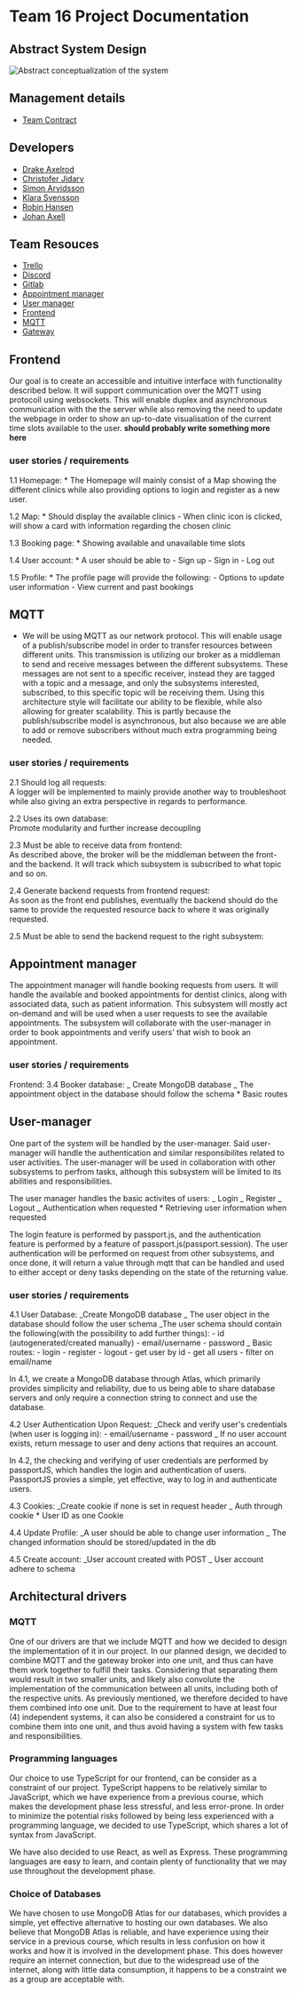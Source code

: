 # Team 16 Project Documentation

## **Abstract** System Design

![Abstract conceptualization of the system](./diagrams/abstract-design.png)

## Management details
- [Team Contract](./subdocs/TeamContract.md)
## Developers <a name="developers"></a>

- [Drake Axelrod](https://git.chalmers.se/axelrod)
- [Christofer Jidarv](https://git.chalmers.se/Jidarv)
- [Simon Arvidsson](https://git.chalmers.se/simonar)
- [Klara Svensson](https://git.chalmers.se/klarasve)
- [Robin Hansen](https://git.chalmers.se/robinhan)
- [Johan Axell](https://git.chalmers.se/johanaxe)

## Team Resouces <a name="team resources"></a>

- [Trello](https://trello.com/b/Supm1hiE/dit355-group-16)
- [Discord](https://discord.gg/Xd6E9Nr2qP)
- [Gitlab]()
- [Appointment manager](https://git.chalmers.se/courses/dit355/test-teams-formation/team-16/team-16-project-booker)
- [User manager](https://git.chalmers.se/courses/dit355/test-teams-formation/team-16/team-16-project-authentication)
- [Frontend](https://git.chalmers.se/courses/dit355/test-teams-formation/team-16/frontend)
- [MQTT](https://git.chalmers.se/courses/dit355/test-teams-formation/team-16/team-16-project)
- [Gateway](https://git.chalmers.se/courses/dit355/test-teams-formation/team-16/team-16-gateway)

## Frontend

Our goal is to create an accessible and intuitive interface with functionality described below. It will support communication over the MQTT using protocoll using websockets. This will enable duplex and asynchronous communication with the the server while also removing the need to update the webpage in order to show an up-to-date visualisation of the current time slots available to the user. **should probably write something more here**

### user stories / requirements

1.1 Homepage: \* The Homepage will mainly consist of a Map showing the different clinics while also providing options to login and register as a new user.

1.2 Map: \* Should display the available clinics - When clinic icon is clicked, will show a card with information regarding the chosen clinic

1.3 Booking page: \* Showing available and unavailable time slots

1.4 User account: \* A user should be able to - Sign up - Sign in - Log out

1.5 Profile: \* The profile page will provide the following: - Options to update user information - View current and past bookings

## MQTT

- We will be using MQTT as our network protocol. This will enable usage of a publish/subscribe model in order to transfer resources between different units. This transmission is utilizing our broker as a middleman to send and receive messages between the different subsystems. These messages are not sent to a specific receiver, instead they are tagged with a topic and a message, and only the subsystems interested, subscribed, to this specific topic will be receiving them.
  Using this architecture style will facilitate our ability to be flexible, while also allowing for greater scalability. This is partly because the publish/subscribe model is asynchronous, but also because we are able to add or remove subscribers without much extra programming being needed.

### user stories / requirements

2.1 Should log all requests:  
A logger will be implemented to mainly provide another way to troubleshoot while also giving an extra perspective in regards to performance.

2.2 Uses its own database:  
Promote modularity and further increase decoupling

2.3 Must be able to receive data from frontend:  
As described above, the broker will be the middleman between the front- and the backend. It will track which subsystem is subscribed to what topic and so on.

2.4 Generate backend requests from frontend request:  
As soon as the front end publishes, eventually the backend should do the same to provide the requested resource back to where it was originally requested.

2.5 Must be able to send the backend request to the right subsystem:

## Appointment manager

The appointment manager will handle booking requests from users. It will handle the available and booked appointments for dentist clinics, along with associated data, such as patient information. This subsystem will mostly act on-demand and will be used when a user requests to see the available appointments. The subsystem will collaborate with the user-manager in order to book appointments and verify users' that wish to book an appointment.

### user stories / requirements

Frontend:
3.4 Booker database:
_ Create MongoDB database
_ The appointment object in the database should follow the schema \* Basic routes

## User-manager

One part of the system will be handled by the user-manager. Said user-manager will handle the authentication and similar responsibilites related to user activities.
The user-manager will be used in collaboration with other subsystems to perfrom tasks, although this subsystem will be limited to its abilities and responsibilities.

The user manager handles the basic activites of users:
_ Login
_ Register
_ Logout
_ Authentication when requested \* Retrieving user information when requested

The login feature is performed by passport.js, and the authentication feature is performed by a feature of passport.js(passport.session).
The user authentication will be performed on request from other subsystems, and once done, it will return a value through mqtt that can be handled and used to either accept or deny
tasks depending on the state of the returning value.

### user stories / requirements

4.1 User Database:
_Create MongoDB database
_ The user object in the database should follow the user schema
_The user schema should contain the following(with the possibility to add further things): - id (autogenerated/created manually) - email/username - password
_ Basic routes: - login - register - logout - get user by id - get all users - filter on email/name

In 4.1, we create a MongoDB database through Atlas, which primarily provides simplicity and reliability, due to us being able to share database servers and only require a connection string to connect and use the database.

4.2 User Authentication Upon Request:
_Check and verify user's credentials (when user is logging in): - email/username - password
_ If no user account exists, return message to user and deny actions that requires an account.

In 4.2, the checking and verifying of user credentials are performed by passportJS, which handles the login and authentication of users. PassportJS provies a simple, yet effective, way to log in and authenticate users.

4.3 Cookies:
_Create cookie if none is set in request header
_ Auth through cookie \* User ID as one Cookie

4.4 Update Profile:
_A user should be able to change user information
_ The changed information should be stored/updated in the db

4.5 Create account:
_User account created with POST
_ User account adhere to schema

## Architectural drivers

### MQTT

One of our drivers are that we include MQTT and how we decided to design the implementation of it in our project. In our planned design, we decided to combine MQTT and the gateway broker into one unit, and thus can have them work together to fulfill their tasks. Considering that separating them would result in two smaller units, and likely also convolute the implementation of the communication between all units, including both of the respective units. As previously mentioned, we therefore decided to have them combined into one unit.
Due to the requirement to have at least four (4) independent systems, it can also be considered a constraint for us to combine them into one unit, and thus avoid having a system with few tasks and responsibilities.

### Programming languages

Our choice to use TypeScript for our frontend, can be consider as a constraint of our project. TypeScript happens to be relatively similar to JavaScript, which we have experience from a previous course, which makes the development phase less stressful, and less error-prone. In order to minimize the potential risks followed by being less experienced with a programming language, we decided to use TypeScript, which shares a lot of syntax from JavaScript.

We have also decided to use React, as well as Express. These programming languages are easy to learn, and contain plenty of functionality that we may use throughout the development phase.

### Choice of Databases

We have chosen to use MongoDB Atlas for our databases, which provides a simple, yet effective alternative to hosting our own databases. We also believe that MongoDB Atlas is reliable, and have experience using their service in a previous course, which results in less confusion on how it works and how it is involved in the development phase.
This does however require an internet connection, but due to the widespread use of the internet, along with little data consumption, it happens to be a constraint we as a group are acceptable with.
